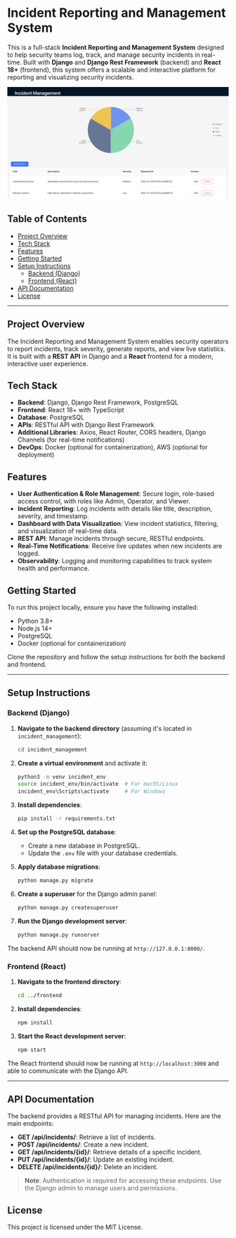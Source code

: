 
# Incident Reporting and Management System

This is a full-stack **Incident Reporting and Management System** designed to help security teams log, track, and manage security incidents in real-time. Built with **Django** and **Django Rest Framework** (backend) and **React 18+** (frontend), this system offers a scalable and interactive platform for reporting and visualizing security incidents.

![App Screenshot](./frontend/public/incidents-screenshot.png)

## Table of Contents

- [Project Overview](#project-overview)
- [Tech Stack](#tech-stack)
- [Features](#features)
- [Getting Started](#getting-started)
- [Setup Instructions](#setup-instructions)
  - [Backend (Django)](#backend-django)
  - [Frontend (React)](#frontend-react)
- [API Documentation](#api-documentation)
- [License](#license)

---

## Project Overview

The Incident Reporting and Management System enables security operators to report incidents, track severity, generate reports, and view live statistics. It is built with a **REST API** in Django and a **React** frontend for a modern, interactive user experience.

## Tech Stack

- **Backend**: Django, Django Rest Framework, PostgreSQL
- **Frontend**: React 18+ with TypeScript
- **Database**: PostgreSQL
- **APIs**: RESTful API with Django Rest Framework
- **Additional Libraries**: Axios, React Router, CORS headers, Django Channels (for real-time notifications)
- **DevOps**: Docker (optional for containerization), AWS (optional for deployment)

## Features

- **User Authentication & Role Management**: Secure login, role-based access control, with roles like Admin, Operator, and Viewer.
- **Incident Reporting**: Log incidents with details like title, description, severity, and timestamp.
- **Dashboard with Data Visualization**: View incident statistics, filtering, and visualization of real-time data.
- **REST API**: Manage incidents through secure, RESTful endpoints.
- **Real-Time Notifications**: Receive live updates when new incidents are logged.
- **Observability**: Logging and monitoring capabilities to track system health and performance.

## Getting Started

To run this project locally, ensure you have the following installed:

- Python 3.8+
- Node.js 14+
- PostgreSQL
- Docker (optional for containerization)

Clone the repository and follow the setup instructions for both the backend and frontend.

---

## Setup Instructions

### Backend (Django)

1. **Navigate to the backend directory** (assuming it's located in `incident_management`):

    ```bash
    cd incident_management
    ```

2. **Create a virtual environment** and activate it:

    ```bash
    python3 -m venv incident_env
    source incident_env/bin/activate  # For macOS/Linux
    incident_env\Scripts\activate     # For Windows
    ```

3. **Install dependencies**:

    ```bash
    pip install -r requirements.txt
    ```

4. **Set up the PostgreSQL database**:
   - Create a new database in PostgreSQL.
   - Update the `.env` file with your database credentials.

5. **Apply database migrations**:

    ```bash
    python manage.py migrate
    ```

6. **Create a superuser** for the Django admin panel:

    ```bash
    python manage.py createsuperuser
    ```

7. **Run the Django development server**:

    ```bash
    python manage.py runserver
    ```

The backend API should now be running at `http://127.0.0.1:8000/`.

### Frontend (React)

1. **Navigate to the frontend directory**:

    ```bash
    cd ../frontend
    ```

2. **Install dependencies**:

    ```bash
    npm install
    ```

3. **Start the React development server**:

    ```bash
    npm start
    ```

The React frontend should now be running at `http://localhost:3000` and able to communicate with the Django API.

---

## API Documentation

The backend provides a RESTful API for managing incidents. Here are the main endpoints:

- **GET /api/incidents/**: Retrieve a list of incidents.
- **POST /api/incidents/**: Create a new incident.
- **GET /api/incidents/{id}/**: Retrieve details of a specific incident.
- **PUT /api/incidents/{id}/**: Update an existing incident.
- **DELETE /api/incidents/{id}/**: Delete an incident.

> **Note**: Authentication is required for accessing these endpoints. Use the Django admin to manage users and permissions.

## License

This project is licensed under the MIT License.
